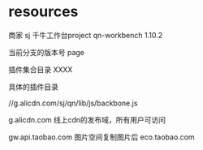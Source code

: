 # resources
商家
sj
千牛工作台project
qn-workbench
1.10.2

当前分支的版本号
page

插件集合目录
XXXX

具体的插件目录

//g.alicdn.com/sj/qn/lib/js/backbone.js

g.alicdn.com
线上cdn的发布域，所有用户可访问

gw.api.taobao.com 图片空间复制图片后
eco.taobao.com




